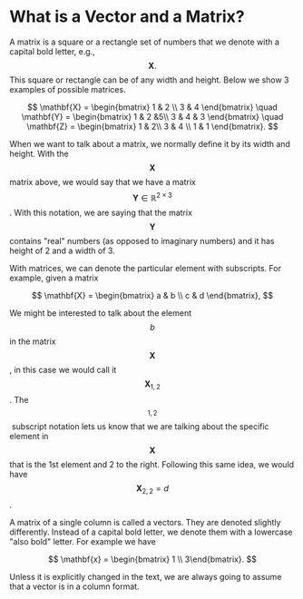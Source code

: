 # What is a Vector and a Matrix?

A matrix is a square or a rectangle set of numbers that we denote with a capital bold letter, e.g., $$\mathbf{X}.$$ This square or rectangle can be of any width and height. Below we show 3 examples of possible matrices.&#x20;

$$
\mathbf{X} = \begin{bmatrix} 1 & 2 \\ 3 & 4 \end{bmatrix}  
\quad \mathbf{Y} = \begin{bmatrix} 1 & 2 &5\\ 3 & 4 & 3 \end{bmatrix} \quad \mathbf{Z} = \begin{bmatrix} 1 & 2\\ 3 & 4 \\ 1 & 1 \end{bmatrix}.
$$

When we want to talk about a matrix, we normally define it by its width and height. With the $$\mathbf{X}$$​matrix above, we would say that we have a matrix $$\mathbf{Y} \in \mathbb{R}^{2 \times 3}$$​. With this notation, we are saying that the matrix $$\mathbf{Y}$$​contains "real" numbers (as opposed to imaginary numbers) and it has height of 2 and a width of 3.&#x20;

With matrices, we can denote the particular element with subscripts. For example, given a matrix&#x20;

$$
\mathbf{X} = \begin{bmatrix} a & b \\ c & d \end{bmatrix},
$$

We might be interested to talk about the element $$b$$ ​in the matrix $$\mathbf{X}$$​, in this case we would call it $$\mathbf{X}_{1,2}$$. The $$_{1,2}$$​ subscript notation lets us know that we are talking about the specific element in $$\mathbf{X}$$that is the 1st element and 2 to the right. Following this same idea, we would have $$\mathbf{X}_{2,2} = d$$​.

A matrix of a single column is called a vectors. They are denoted slightly differently. Instead of a capital bold letter, we denote them with a lowercase "also bold" letter. For example we have

$$
\mathbf{x} = \begin{bmatrix} 1 \\ 3\end{bmatrix}.
$$

Unless it is explicitly changed in the text, we are always going to assume that a vector is in a column format.&#x20;
